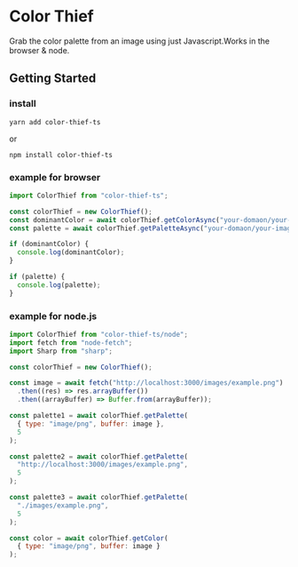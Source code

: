 # Color Thief

Grab the color palette from an image using just Javascript.Works in the browser & node.

## Getting Started

### install
```
yarn add color-thief-ts
```
or
```
npm install color-thief-ts
```

### example for browser

``` javascript
import ColorThief from "color-thief-ts";

const colorThief = new ColorThief();
const dominantColor = await colorThief.getColorAsync("your-domaon/your-image-url.jpg");
const palette = await colorThief.getPaletteAsync("your-domaon/your-image-url.jpg", 5);

if (dominantColor) {
  console.log(dominantColor);
}

if (palette) {
  console.log(palette);
}
```

### example for node.js

``` javascript
import ColorThief from "color-thief-ts/node";
import fetch from "node-fetch";
import Sharp from "sharp";

const colorThief = new ColorThief();

const image = await fetch("http://localhost:3000/images/example.png")
  .then((res) => res.arrayBuffer())
  .then((arrayBuffer) => Buffer.from(arrayBuffer));

const palette1 = await colorThief.getPalette(
  { type: "image/png", buffer: image },
  5
);

const palette2 = await colorThief.getPalette(
  "http://localhost:3000/images/example.png",
  5
);

const palette3 = await colorThief.getPalette(
  "./images/example.png",
  5
);

const color = await colorThief.getColor(
  { type: "image/png", buffer: image }
);

```

